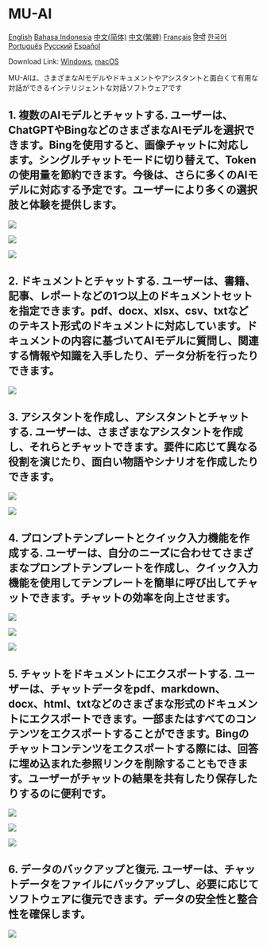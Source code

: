 # MU-AI

[English](../README.md)
[Bahasa Indonesia](./README-id-ID.md)
[中文(简体)](./README-zh-CN.md)
[中文(繁體)](./README-zh-HK.md)
[Français](./README-fr-FR.md)
[हिन्दी](./README-hi-IN.md)
[한국어](./README-ko-KR.md)
[Português](./README-pt-PT.md)
[Русский](./README-ru-RU.md)
[Español](./README-es-ES.md)

Download Link: [Windows](https://raw.githubusercontent.com/MicroUtil/muai/main/bin/MU-AI_0.1.0_x64-GH.msi.zip),
[macOS](https://raw.githubusercontent.com/MicroUtil/muai/main/bin/MU-AI_0.1.0_x64-GH.dmg)

MU-AIは、さまざまなAIモデルやドキュメントやアシスタントと面白くて有用な対話ができるインテリジェントな対話ソフトウェアです

## 1. 複数のAIモデルとチャットする. ユーザーは、ChatGPTやBingなどのさまざまなAIモデルを選択できます。Bingを使用すると、画像チャットに対応します。シングルチャットモードに切り替えて、Tokenの使用量を節約できます。今後は、さらに多くのAIモデルに対応する予定です。ユーザーにより多くの選択肢と体験を提供します。

![](https://raw.githubusercontent.com/MicroUtil/muai/main/web/images/dark/1-1.jpg)

![](https://raw.githubusercontent.com/MicroUtil/muai/main/web/images/dark/1-2.jpg)

![](https://raw.githubusercontent.com/MicroUtil/muai/main/web/images/dark/1-3.jpg)

## 2. ドキュメントとチャットする. ユーザーは、書籍、記事、レポートなどの1つ以上のドキュメントセットを指定できます。pdf、docx、xlsx、csv、txtなどのテキスト形式のドキュメントに対応しています。ドキュメントの内容に基づいてAIモデルに質問し、関連する情報や知識を入手したり、データ分析を行ったりできます。

![](https://raw.githubusercontent.com/MicroUtil/muai/main/web/images/dark/2-1.jpg)

## 3. アシスタントを作成し、アシスタントとチャットする. ユーザーは、さまざまなアシスタントを作成し、それらとチャットできます。要件に応じて異なる役割を演じたり、面白い物語やシナリオを作成したりできます。

![](https://raw.githubusercontent.com/MicroUtil/muai/main/web/images/dark/3-1.jpg)

![](https://raw.githubusercontent.com/MicroUtil/muai/main/web/images/dark/3-2.jpg)

## 4. プロンプトテンプレートとクイック入力機能を作成する. ユーザーは、自分のニーズに合わせてさまざまなプロンプトテンプレートを作成し、クイック入力機能を使用してテンプレートを簡単に呼び出してチャットできます。チャットの効率を向上させます。

![](https://raw.githubusercontent.com/MicroUtil/muai/main/web/images/dark/4-1.jpg)

![](https://raw.githubusercontent.com/MicroUtil/muai/main/web/images/dark/4-2.jpg)

![](https://raw.githubusercontent.com/MicroUtil/muai/main/web/images/dark/4-3.jpg)

## 5. チャットをドキュメントにエクスポートする. ユーザーは、チャットデータをpdf、markdown、docx、html、txtなどのさまざまな形式のドキュメントにエクスポートできます。一部またはすべてのコンテンツをエクスポートすることができます。Bingのチャットコンテンツをエクスポートする際には、回答に埋め込まれた参照リンクを削除することもできます。ユーザーがチャットの結果を共有したり保存したりするのに便利です。

![](https://raw.githubusercontent.com/MicroUtil/muai/main/web/images/dark/5-1.jpg)

![](https://raw.githubusercontent.com/MicroUtil/muai/main/web/images/dark/5-2.jpg)

![](https://raw.githubusercontent.com/MicroUtil/muai/main/web/images/dark/5-3.jpg)

## 6. データのバックアップと復元. ユーザーは、チャットデータをファイルにバックアップし、必要に応じてソフトウェアに復元できます。データの安全性と整合性を確保します。

![](https://raw.githubusercontent.com/MicroUtil/muai/main/web/images/dark/6-1.jpg)

